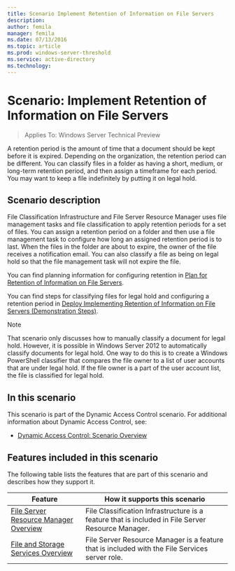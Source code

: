 ```yaml
---
title: Scenario Implement Retention of Information on File Servers
description:
author: femila
manager: femila
ms.date: 07/13/2016
ms.topic: article
ms.prod: windows-server-threshold
ms.service: active-directory
ms.technology: 
---
```


# Scenario: Implement Retention of Information on File Servers

>Applies To: Windows Server Technical Preview

A retention period is the amount of time that a document should be kept before it is expired. Depending on the organization, the retention period can be different. You can classify files in a folder as having a short, medium, or long-term retention period, and then assign a timeframe for each period. You may want to keep a file indefinitely by putting it on legal hold.  
  
## <a name="BKMK_OVER"></a>Scenario description  
File Classification Infrastructure and File Server Resource Manager uses file management tasks and file classification to apply retention periods for a set of files. You can assign a retention period on a folder and then use a file management task to configure how long an assigned retention period is to last. When the files in the folder are about to expire, the owner of the file receives a notification email. You can also classify a file as being on legal hold so that the file management task will not expire the file.  
  
You can find planning information for configuring retention in [Plan for Retention of Information on File Servers](assetId:///edf13190-7077-455a-ac01-f534064a9e0c).  
  
You can find steps for classifying files for legal hold and configuring a retention period in [Deploy Implementing Retention of Information on File Servers &#40;Demonstration Steps&#41;](Deploy-Implementing-Retention-of-Information-on-File-Servers--Demonstration-Steps-.md).  
  
> [!NOTE]  
> That scenario only discusses how to manually classify a document for legal hold. However, it is possible in  Windows Server 2012  to automatically classify documents for legal hold. One way to do this is to create a Windows PowerShell classifier that compares the file owner to a list of user accounts that are under legal hold. If the file owner is a part of the user account list, the file is classified for legal hold.  
  
## In this scenario  
This scenario is part of the Dynamic Access Control scenario. For additional information about Dynamic Access Control, see:  
  
-   [Dynamic Access Control: Scenario Overview](Dynamic-Access-Control--Scenario-Overview.md)  
  
## <a name="BKMK_NEW"></a>Features included in this scenario  
The following table lists the features that are part of this scenario and describes how they support it.  
  
|Feature|How it supports this scenario|  
|-----------|---------------------------------|  
|[File Server Resource Manager Overview](https://technet.microsoft.com/library/hh831701.aspx)|File Classification Infrastructure is a feature that is included in File Server Resource Manager.|  
|[File and Storage Services Overview](https://technet.microsoft.com/library/hh831487.aspx)|File Server Resource Manager is a feature that is included with the File Services server role.|  
  
  


